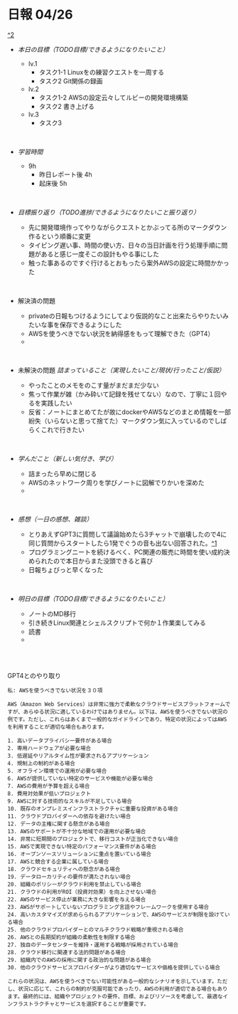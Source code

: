 # 日報 04/26
[^2](#remarks)


- *本日の目標（TODO目標/できるようになりたいこと）*

  - lv.1
    - タスク1-1 Linuxをの練習クエストを一周する
    - タスク2 Git関係の録画
  - lv.2
    - タスク1-2 AWSの設定云々してルビーの開発環境構築
    - タスク2 書き上げる
  - lv.3
    - タスク3
  

<br>


- *学習時間*

  - 9h 
    - 昨日レポート後 4h
    - 起床後 5h


<br>


- *目標振り返り（TODO進捗/できるようになりたいこと振り返り）*

  - 先に開発環境作ってやりながらクエストとかぶってる所のマークダウン作るという順番に変更
  - タイピング遅い事、時間の使い方、日々の当日計画を行う処理手順に問題があると感じ一度そこの設計もやる事にした
  - 触った事あるのですぐ行けるとおもったら案外AWSの設定に時間かかった


<br>


- 解決済の問題

  - privateの日報もつけるようにしてより仮説的なこと出来たらやりたいみたいな事を保存できるようにした
  - AWSを使うべきでない状況を納得感をもって理解できた（GPT4）
  - 


<br>


- 未解決の問題 *詰まっていること（実現したいこと/現状/行ったこと/仮説）*

  - やったことのメモをのこす量がまだまだ少ない
  - 焦って作業が雑（かみ砕いて記録を残せてない）なので、丁寧に１回やるを実践したい
  - 反省：ノートにまとめてたが故にdockerやAWSなどのまとめ情報を一部紛失（いらないと思って捨てた）マークダウン気に入っているのでしばらくこれで行きたい


<br>


- *学んだこと（新しい気付き、学び）*

  - 詰まったら早めに閉じる
  - AWSのネットワーク周りを学びノートに図解でりかいを深めた
  - 


<br>


- *感想（一日の感想、雑談）*

  - とりあえずGPT3に質問して議論始めたら3チャットで崩壊したので4に同じ質問からスタートしたら1発でぐうの音も出ない回答された。[^1](#remarks)
  - プログラミングニートを続けるべく、PC関連の販売に時間を使い成約決められたので本日からまた没頭できると喜び
  - 日報ちょびっと早くなった


<br>


- *明日の目標（TODO目標/できるようになりたいこと）*

  - ノートのMD移行
  - 引き続きLinux関連とシェルスクリプトで何か１作業楽してみる
  - 読書
  - 
  

<!-- end -->

<br>

<span id="remarks">
<br>

GPT4とのやり取り
```
私: AWSを使うべきでない状況を３０項

AWS（Amazon Web Services）は非常に強力で柔軟なクラウドサービスプラットフォームですが、あらゆる状況に適しているわけではありません。以下は、AWSを使うべきでない状況の例です。ただし、これらはあくまで一般的なガイドラインであり、特定の状況によってはAWSを利用することが適切な場合もあります。

1. 高いデータプライバシー要件がある場合
2. 専用ハードウェアが必要な場合
3. 低遅延やリアルタイム性が要求されるアプリケーション
4. 規制上の制約がある場合
5. オフライン環境での運用が必要な場合
6. AWSが提供していない特定のサービスや機能が必要な場合
7. AWSの費用が予算を超える場合
8. 費用対効果が低いプロジェクト
9. AWSに対する技術的なスキルが不足している場合
10. 既存のオンプレミスインフラストラクチャに重要な投資がある場合
11. クラウドプロバイダーへの依存を避けたい場合
12. データの主権に関する懸念がある場合
13. AWSのサポートが不十分な地域での運用が必要な場合
14. 非常に短期間のプロジェクトで、移行コストが正当化できない場合
15. AWSで実現できない特定のパフォーマンス要件がある場合
16. オープンソースソリューションに重点を置いている場合
17. AWSと競合する企業に属している場合
18. クラウドセキュリティへの懸念がある場合
19. データローカリティの要件が満たされない場合
20. 組織のポリシーがクラウド利用を禁止している場合
21. クラウドの利用がROI（投資対効果）を向上させない場合
22. AWSのサービス停止が業務に大きな影響を与える場合
23. AWSがサポートしていないプログラミング言語やフレームワークを使用する場合
24. 高いカスタマイズが求めらられるアプリケーションで、AWSのサービスが制限を設けている場合
25. 他のクラウドプロバイダーとのマルチクラウド戦略が重視される場合
26. AWSとの長期契約が組織の柔軟性を制限する場合
27. 独自のデータセンターを維持・運用する戦略が採用されている場合
28. クラウド移行に関連する法的問題がある場合
29. 組織内でのAWSの採用に関する政治的な問題がある場合
30. 他のクラウドサービスプロバイダーがより適切なサービスや価格を提供している場合

これらの状況は、AWSを使うべきでない可能性がある一般的なシナリオを示しています。ただし、状況に応じて、これらの制約が克服可能であったり、AWSの利用が適切である場合もあります。最終的には、組織やプロジェクトの要件、目標、およびリソースを考慮して、最適なインフラストラクチャとサービスを選択することが重要です。
```

</span>
